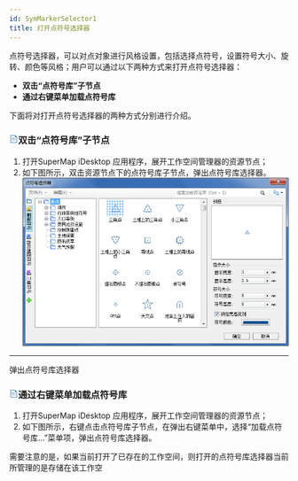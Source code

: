 ```yaml
---
id: SymMarkerSelector1
title: 打开点符号选择器
---
```

点符号选择器，可以对点对象进行风格设置，包括选择点符号，设置符号大小、旋转、颜色等风格；用户可以通过以下两种方式来打开点符号选择器：

* **双击“点符号库”子节点**
* **通过右键菜单加载点符号库**

下面将对打开点符号选择器的两种方式分别进行介绍。

### ![](../img/read.gif)双击“点符号库”子节点

1. 打开SuperMap iDesktop 应用程序，展开工作空间管理器的资源节点；
2. 如下图所示，双击资源节点下的点符号库子节点，弹出点符号库选择器。
![](img/SymMarkerSelector.png)  
---  
弹出点符号库选择器  

### ![](../img/read.gif)通过右键菜单加载点符号库

1. 打开SuperMap iDesktop 应用程序，展开工作空间管理器的资源节点；
2. 如下图所示，右键点击点符号库子节点，在弹出右键菜单中，选择“加载点符号库...”菜单项，弹出点符号库选择器。

需要注意的是，如果当前打开了已存在的工作空间，则打开的点符号库选择器当前所管理的是存储在该工作空
